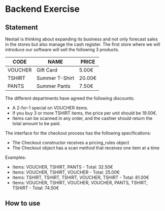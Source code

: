 # Backend Exercise

## Statement


Nextail is thinking about expanding its business and not only forecast sales in the stores but
also manage the cash register. The first store where we will introduce our software will sell the
following 3 products.

| CODE    | NAME           | PRICE  |
|---------|----------------|--------|
| VOUCHER | Gift Card      | 5.00€  |
| TSHIRT  | Summer T-Shirt | 20.00€ |
| PANTS   | Summer Pants   | 7.50€  |


The different departments have agreed the following discounts:
* A 2-for-1 special on VOUCHER items.
* If you buy 3 or more TSHIRT items, the price per unit should be 19.00€.
* Items can be scanned in any order, and the cashier should return the total amount to be paid.

The interface for the checkout process has the following specifications:
* The Checkout constructor receives a pricing_rules object
* The Checkout object has a scan method that receives one item at a time

Examples:
* Items: VOUCHER, TSHIRT, PANTS - Total: 32.50€
* Items: VOUCHER, TSHIRT, VOUCHER - Total: 25.00€
* Items: TSHIRT, TSHIRT, TSHIRT, VOUCHER, TSHIRT - Total: 81.00€
* Items: VOUCHER, TSHIRT, VOUCHER, VOUCHER, PANTS, TSHIRT, TSHIRT - Total: 74.50€


## How to use